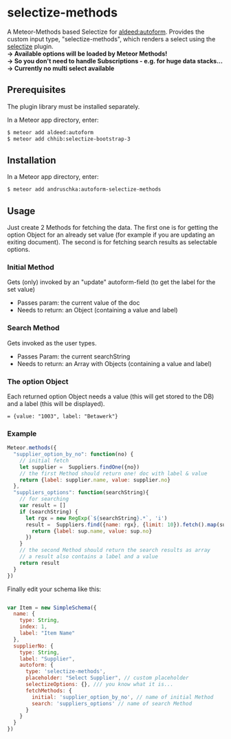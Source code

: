 # selectize-methods
A Meteor-Methods based Selectize for [aldeed:autoform](https://github.com/aldeed/meteor-autoform). Provides the custom input type, "selectize-methods", which renders a select using the [selectize](http://brianreavis.github.io/selectize.js/) plugin.   
**-> Available options will be loaded by Meteor Methods!**  
**-> So you don't need to handle Subscriptions - e.g. for huge data stacks...**   
**-> Currently no multi select available**

## Prerequisites

The plugin library must be installed separately.

In a Meteor app directory, enter:

```bash
$ meteor add aldeed:autoform
$ meteor add chhib:selectize-bootstrap-3
```

## Installation

In a Meteor app directory, enter:

```bash
$ meteor add andruschka:autoform-selectize-methods
```

## Usage
Just create 2 Methods for fetching the data. The first one is for getting the option Object for an already set value (for example if you are updating an exiting document). The second is for fetching search results as selectable options.


### Initial Method
Gets (only) invoked by an "update" autoform-field (to get the label for the set value)
- Passes param: the current value of the doc
- Needs to return: an Object (containing a value and label)

### Search Method
Gets invoked as the user types.
- Passes Param: the current searchString
- Needs to return: an Array with Objects (containing a value and label)

### The option Object
Each returned option Object needs a value (this will get stored to the DB) and a label (this will be displayed).
```
= {value: "1003", label: "Betawerk"}
```

### Example
```javascript
Meteor.methods({
  "supplier_option_by_no": function(no) {
    // initial fetch
    let supplier =  Suppliers.findOne({no})
    // the first Method should return one! doc with label & value
    return {label: supplier.name, value: supplier.no}
  },
  "suppliers_options": function(searchString){
    // for searching
    var result = []
    if (searchString) {
      let rgx = new RegExp(`${searchString}.*`, 'i')
      result =  Suppliers.find({name: rgx}, {limit: 10}).fetch().map(sup => { 
        return {label: sup.name, value: sup.no}
      })
    }
    // the second Method should return the search results as array
    // a result also contains a label and a value
    return result
  }
})
```
Finally edit your schema like this:
```javascript

var Item = new SimpleSchema({
  name: {
    type: String,
    index: 1,
    label: "Item Name"
  },
  supplierNo: {
    type: String,
    label: "Supplier",
    autoform: {
      type: 'selectize-methods',
      placeholder: "Select Supplier", // custom placeholder
      selectizeOptions: {}, /// you know what it is...
      fetchMethods: {
        initial: 'supplier_option_by_no', // name of initial Method
        search: 'suppliers_options' // name of search Method
      }
    }
  }
})
```
